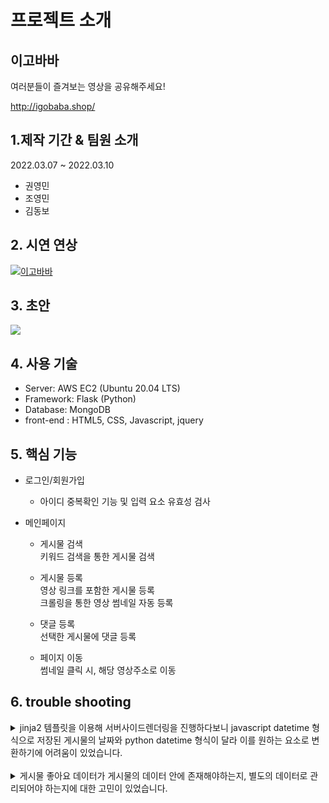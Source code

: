 # 프로젝트 소개

## 이고바바

여러분들이 즐겨보는 영상을 공유해주세요!

http://igobaba.shop/

##  1.제작 기간 & 팀원 소개

2022.03.07 ~ 2022.03.10
- 권영민
- 조영민
- 김동보

## 2. 시연 연상 

[![이고바바](https://i9.ytimg.com/vi_webp/qowYcOL0tDw/mqdefault.webp?v=62298a87&sqp=CNiZppEG&rs=AOn4CLCaVDIKnaZBY8wyNlGGEYTvTZpufQ)](https://www.youtube.com/watch?v=qowYcOL0tDw)

## 3. 초안

![](https://blog.kakaocdn.net/dn/biwOAr/btrvnWsVHYw/sfExjk7bwwzFlMCPlbZfz0/img.png)

## 4. 사용 기술

* Server: AWS EC2 (Ubuntu 20.04 LTS)
* Framework: Flask (Python)
* Database: MongoDB
* front-end : HTML5, CSS, Javascript, jquery

## 5. 핵심 기능

* 로그인/회원가입
  - 아이디 중복확인 기능 및 입력 요소 유효성 검사
  
* 메인페이지
   * 게시물 검색
     <br>키워드 검색을 통한 게시물 검색
     
   * 게시물 등록
     <br>영상 링크를 포함한 게시물 등록
     <br>크롤링을 통한 영상 썸네일 자동 등록
     
   * 댓글 등록
     <br>선택한 게시물에 댓글 등록
     
   * 페이지 이동
     <br>썸네일 클릭 시, 해당 영상주소로 이동
  

## 6. trouble shooting

<details>
    <summary>
        jinja2 템플릿을 이용해 서버사이드렌더링을 진행하다보니 javascript datetime 형식으로 저장된 게시물의 날짜와 python datetime 형식이 달라 이를 원하는 요소로 변환하기에 어려움이 있었습니다.
    </summary>
    <br>
    <div>
        python에서의 여러 datetime 형식을 바꿔보며 해결 시도를 하였지만, 시간 부족으로 인해 아직 해결하지 못했습니다. 서버사이드렌더링 시가 아닌, ajax통신으로 게시물들을 받아오는 경우에는 javascript형식으로만 진행되어 문제가 발생하지 않습니다.<br>
      (2022-03-10:16:44 문제 해결) javascript에서 시간을 저장할 때 new Date().toISOString()을 사용했습니다. ISO8601은 국제 표준 시간인 UTC를 기준으로 시간을 지정했습니다. 하지만 python datetime에서 제공하는 datetime.now()는 로컬 컴퓨터의 시간을 기준으로 하기 때문에, UTC기준 시간과 다른 대한민국 시간을 주고 있었습니다. 그래서 datetime.utcnow()를 사용해 데이터베이스에 저장되어있는 UTC시간 기준으로 다시 계산을 했습니다. 강의에서 배운 time2str을 참고하여 python에서도 이와 비슷하게 함수를 만들어 사용해 문제를 해결했습니다.
    </div>
</details>
<br>
<details>
    <summary>
        게시물 좋아요 데이터가 게시물의 데이터 안에 존재해야하는지, 별도의 데이터로 관리되어야 하는지에 대한 고민이 있었습니다.
    </summary>
    <br>
    <div>
        멘토님께 이를 문의하여 고민을 덜 수 있었습니다. 해당 문제 같은 경우에는, 좋아요의 기능이 어떻게 사용되냐에 따라, 데이터베이스의 구조가 달라진다고 하였습니다. 이 프로젝트에서는 좋아요가 별도의 추가 기능이 없기 때문에, 별도의 데이터로 관리하기 보다는, 게시물의 데이터안에 삽입하는 것으로 진행했.
    </div>
</details>
